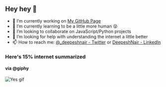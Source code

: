 ## Hey hey 👋

- 🔭 I’m currently working on [My GitHub Page](http://hybridx.github.io/)
- 🌱 I’m currently learning to be a little more human 😝
- 👯 I’m looking to collaborate on JavaScript/Python projects 
- 🤔 I’m looking for help with understanding the internet a little better
- 📫 How to reach me: [@_deepeshnair - Twitter](https://twitter.com/_deepeshnair) or [DeepeshNair - LinkedIn](https://www.linkedin.com/in/hybridx/)


### Here's 15% internet summarized 
#### via @giphy
![Yes gif](https://media3.giphy.com/media/l6Td5sKDNmDGU/giphy.gif)
